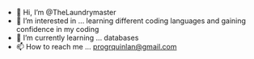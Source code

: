 - 👋 Hi, I’m @TheLaundrymaster
- 👀 I’m interested in ... learning different coding languages and gaining confidence in my coding
- 🌱 I’m currently learning ... databases
- 📫 How to reach me ... progrquinlan@gmail.com

<!---
TheLaundrymaster/TheLaundrymaster is a ✨ special ✨ repository because its `README.md` (this file) appears on your GitHub profile.
You can click the Preview link to take a look at your changes.
--->
